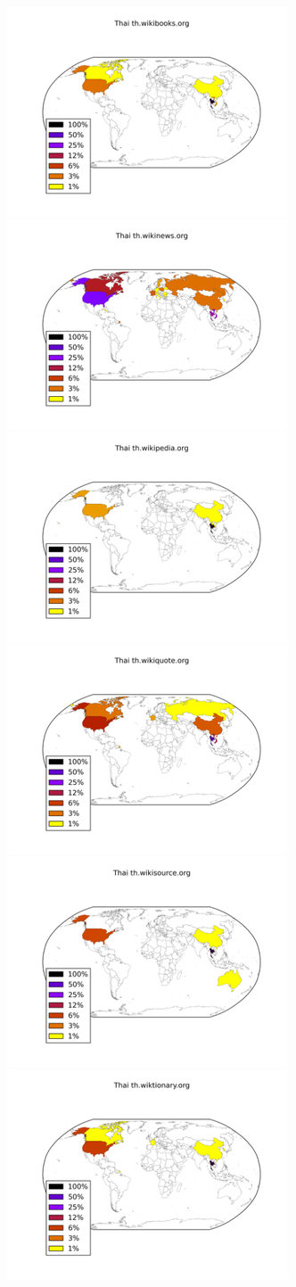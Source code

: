 ![](images/Thai-th.wikibooks.org.png)
![](images/Thai-th.wikinews.org.png)
![](images/Thai-th.wikipedia.org.png)
![](images/Thai-th.wikiquote.org.png)
![](images/Thai-th.wikisource.org.png)
![](images/Thai-th.wiktionary.org.png)
